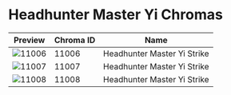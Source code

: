 # Headhunter Master Yi Chromas

| Preview | Chroma ID | Name |
|---------|-----------|------|
| ![11006](https://raw.communitydragon.org/latest/plugins/rcp-be-lol-game-data/global/default/v1/champion-chroma-images/11/11006.png) | 11006 | Headhunter Master Yi Strike |
| ![11007](https://raw.communitydragon.org/latest/plugins/rcp-be-lol-game-data/global/default/v1/champion-chroma-images/11/11007.png) | 11007 | Headhunter Master Yi Strike |
| ![11008](https://raw.communitydragon.org/latest/plugins/rcp-be-lol-game-data/global/default/v1/champion-chroma-images/11/11008.png) | 11008 | Headhunter Master Yi Strike |